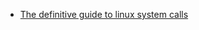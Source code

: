 
 - [The definitive guide to linux system calls](http://blog.packagecloud.io/eng/2016/04/05/the-definitive-guide-to-linux-system-calls/)
